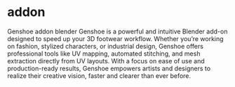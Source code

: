 # addon
Genshoe addon blender
Genshoe is a powerful and intuitive Blender add-on designed to speed up your 3D footwear workflow. Whether you’re working on fashion, stylized characters, or industrial design, Genshoe offers professional tools like UV mapping, automated stitching, and mesh extraction directly from UV layouts. With a focus on ease of use and production-ready results, Genshoe empowers artists and designers to realize their creative vision, faster and clearer than ever before.
